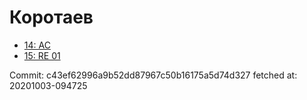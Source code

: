 # Коротаев
- [14: AC](14.md)
- [15: RE 01](15.md)

Commit: c43ef62996a9b52dd87967c50b16175a5d74d327
 fetched at: 20201003-094725
